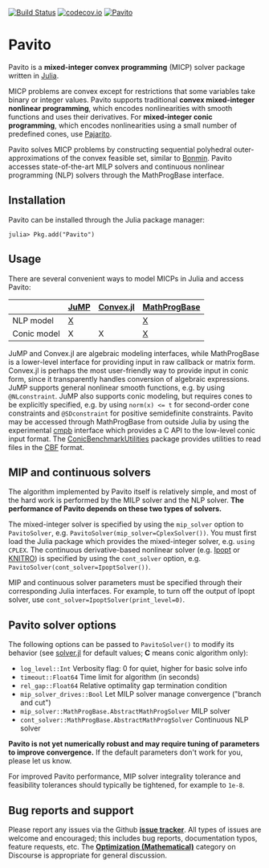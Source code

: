 [![Build Status](https://travis-ci.org/JuliaOpt/Pavito.jl.svg?branch=master)](https://travis-ci.org/JuliaOpt/Pavito.jl) [![codecov.io](https://codecov.io/github/JuliaOpt/Pavito.jl/coverage.svg?branch=master)](https://codecov.io/github/JuliaOpt/Pavito.jl?branch=master) [![Pavito](http://pkg.julialang.org/badges/Pavito_0.0.svg)](http://pkg.julialang.org/?pkg=Pavito&ver=0.0)

# Pavito

Pavito is a **mixed-integer convex programming** (MICP) solver package written in [Julia](http://julialang.org/).

MICP problems are convex except for restrictions that some variables take binary or integer values. Pavito supports traditional **convex mixed-integer nonlinear programming**, which encodes nonlinearities with smooth functions and uses their derivatives. For **mixed-integer conic programming**, which encodes nonlinearities using a small number of predefined cones, use [Pajarito](https://github.com/JuliaOpt/Pajarito.jl).

Pavito solves MICP problems by constructing sequential polyhedral outer-approximations of the convex feasible set, similar to [Bonmin](https://projects.coin-or.org/Bonmin). Pavito accesses state-of-the-art MILP solvers and continuous nonlinear programming (NLP) solvers through the MathProgBase interface.

## Installation

Pavito can be installed through the Julia package manager:
```
julia> Pkg.add("Pavito")
```

## Usage

There are several convenient ways to model MICPs in Julia and access Pavito:

|             | [JuMP][JuMP-url]  | [Convex.jl][convex-url]  | [MathProgBase][mpb-url]  |
|-------------|-------------------|--------------------------|--------------------------|
| NLP model   | [X][JuMP-nlp-url] |                          | [X][mpb-nlp-url]         |
| Conic model | X                 | X                        | [X][mpb-conic-url]       |

[mpb-nlp-url]: http://mathprogbasejl.readthedocs.io/en/latest/nlp.html
[mpb-conic-url]: http://mathprogbasejl.readthedocs.io/en/latest/conic.html
[JuMP-url]: https://github.com/JuliaOpt/JuMP.jl
[JuMP-nlp-url]: http://jump.readthedocs.io/en/latest/nlp.html
[convex-url]: https://github.com/JuliaOpt/Convex.jl
[mpb-url]: https://github.com/JuliaOpt/MathProgBase.jl

JuMP and Convex.jl are algebraic modeling interfaces, while MathProgBase is a lower-level interface for providing input in raw callback or matrix form. Convex.jl is perhaps the most user-friendly way to provide input in conic form, since it transparently handles conversion of algebraic expressions. JuMP supports general nonlinear smooth functions, e.g. by using `@NLconstraint`. JuMP also supports conic modeling, but requires cones to be explicitly specified, e.g. by using `norm(x) <= t` for second-order cone constraints and `@SDconstraint` for positive semidefinite constraints. Pavito may be accessed through MathProgBase from outside Julia by using the experimental [cmpb](https://github.com/mlubin/cmpb) interface which provides a C API to the low-level conic input format. The [ConicBenchmarkUtilities](https://github.com/mlubin/ConicBenchmarkUtilities.jl) package provides utilities to read files in the [CBF](http://cblib.zib.de/) format.

## MIP and continuous solvers

The algorithm implemented by Pavito itself is relatively simple, and most of the hard work is performed by the MILP solver and the NLP solver. **The performance of Pavito depends on these two types of solvers.**

The mixed-integer solver is specified by using the `mip_solver` option to `PavitoSolver`, e.g. `PavitoSolver(mip_solver=CplexSolver())`. You must first load the Julia package which provides the mixed-integer solver, e.g. `using CPLEX`. The continuous derivative-based nonlinear solver (e.g. [Ipopt](https://projects.coin-or.org/Ipopt) or [KNITRO](http://www.ziena.com/knitro.htm)) is specified by using the `cont_solver` option, e.g. `PavitoSolver(cont_solver=IpoptSolver())`.

MIP and continuous solver parameters must be specified through their corresponding Julia interfaces. For example, to turn off the output of Ipopt solver, use `cont_solver=IpoptSolver(print_level=0)`.

## Pavito solver options

The following options can be passed to `PavitoSolver()` to modify its behavior (see [solver.jl](https://github.com/mlubin/Pavito.jl/blob/master/src/solver.jl) for default values; **C** means conic algorithm only):

  * `log_level::Int` Verbosity flag: 0 for quiet, higher for basic solve info
  * `timeout::Float64` Time limit for algorithm (in seconds)
  * `rel_gap::Float64` Relative optimality gap termination condition
  * `mip_solver_drives::Bool` Let MILP solver manage convergence ("branch and cut")
  * `mip_solver::MathProgBase.AbstractMathProgSolver` MILP solver
  * `cont_solver::MathProgBase.AbstractMathProgSolver` Continuous NLP solver

**Pavito is not yet numerically robust and may require tuning of parameters to improve convergence.** If the default parameters don't work for you, please let us know.

For improved Pavito performance, MIP solver integrality tolerance and feasibility tolerances should typically be tightened, for example to `1e-8`.

## Bug reports and support

Please report any issues via the Github **[issue tracker]**. All types of issues are welcome and encouraged; this includes bug reports, documentation typos, feature requests, etc. The **[Optimization (Mathematical)]** category on Discourse is appropriate for general discussion.

[issue tracker]: https://github.com/JuliaOpt/Pavito.jl/issues
[Optimization (Mathematical)]: https://discourse.julialang.org/c/domain/opt
